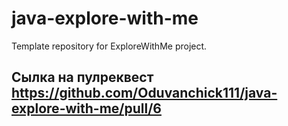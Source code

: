 # java-explore-with-me
Template repository for ExploreWithMe project.


## Сылка на пулреквест https://github.com/Oduvanchick111/java-explore-with-me/pull/6



